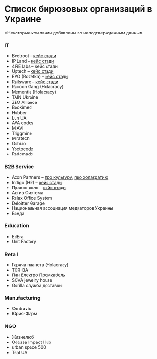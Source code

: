 # Список бирюзовых организаций в Украине



\*Некоторые компании добавлены по неподтвержденным данным.

### IT

* Beetroot – [кейс стади](https://medium.com/teal-ua/teal-at-beetroot-6d3b8f5c805c)
* IP Land – [кейс стади](https://medium.com/teal-ua/ipland-the-first-holacracy-in-ukraine-c30a51af7979)
* 4IRE labs – [кейс стади](https://medium.com/teal-ua/%D0%BE%D0%BF%D1%8B%D1%82-%D0%B2%D0%BD%D0%B5%D0%B4%D1%80%D0%B5%D0%BD%D0%B8%D1%8F-%D1%85%D0%BE%D0%BB%D0%B0%D0%BA%D1%80%D0%B0%D1%82%D0%B8%D0%B8-%D0%B2-4ire-labs-92320569f334)
* Uptech – [кейс стади](https://medium.com/teal-ua/%D0%BE%D1%80%D0%B3%D0%B0%D0%BD%D1%96%D0%B7%D0%B0%D1%86%D1%96%D1%97-%D0%BC%D0%B0%D0%B9%D0%B1%D1%83%D1%82%D0%BD%D1%8C%D0%BE%D0%B3%D0%BE-%D1%8F%D0%BA-%D0%B2%D0%BF%D1%80%D0%BE%D0%B2%D0%B0%D0%B4%D0%B6%D1%83%D0%B2%D0%B0%D0%BB%D0%B8%D1%81%D1%8F-%D0%B1%D1%96%D1%80%D1%8E%D0%B7%D0%BE%D0%B2%D1%96-%D0%BF%D1%80%D0%B0%D0%BA%D1%82%D0%B8%D0%BA%D0%B8-%D0%B2-%D0%BA%D0%BE%D0%BC%D0%BF%D0%B0%D0%BD%D1%96%D1%97-uptech-92354e7da396)
* EVO \(Rozetka\) – [кейс стади](https://medium.com/teal-ua/%D1%8F%D0%BA-evo-%D0%B2%D0%BF%D1%80%D0%BE%D0%B2%D0%B0%D0%B4%D0%B6%D1%83%D1%94-%D0%BF%D1%80%D0%B0%D0%BA%D1%82%D0%B8%D0%BA%D0%B8-%D0%B1%D1%96%D1%80%D1%8E%D0%B7%D0%BE%D0%B2%D0%B8%D1%85-%D0%BE%D1%80%D0%B3%D0%B0%D0%BD%D1%96%D0%B7%D0%B0%D1%86%D1%96%D0%B9-%D1%96%D0%BD%D1%82%D0%B5%D1%80%D0%B2%D1%8E-%D1%96%D0%B7-%D0%B2%D1%96%D0%BA%D1%82%D0%BE%D1%80%D0%BE%D0%BC-%D0%BA%D0%B8%D1%80%D0%B8%D1%87%D0%B5%D0%BD%D0%BA%D0%BE-d32a09438ac7)
* Railsware – [кейс стади](https://dou.ua/lenta/columns/holacracy-strategy/)
* Racoon Gang \(Holacracy\)
* Mementia \(Holacracy\)
* TAIN Ukraine
* ZEO Alliance
* Bookimed
* Hubber
* Lun UA
* AVA codes
* MIAVI
* Triggmine
* Miratech
* Ochi.io
* Yoctocode
* Rademade

### B2B Service

* Axon Partners – [про культуру](https://medium.com/axonpartners/%D0%B1%D0%BB%D0%B0%D0%BA%D0%B8%D1%82%D0%BD%D0%B8%D0%B9-%D0%BE%D0%BA%D0%B5%D0%B0%D0%BD-%D1%96-%D1%84%D1%83%D1%82%D0%B1%D0%BE%D0%BB%D0%BA%D0%B8-%D0%B7-%D0%BC%D0%B0%D1%82%D1%8E%D0%BA%D0%B0%D0%BC%D0%B8-%D0%BD%D0%B0-%D1%80%D0%B8%D0%BD%D0%BA%D1%83-%D1%8E%D1%80%D0%B8%D0%B4%D0%B8%D1%87%D0%BD%D0%B8%D1%85-%D0%BF%D0%BE%D1%81%D0%BB%D1%83%D0%B3-3ed103bf4724), [про холакратию](https://medium.com/axonomist/%D1%85%D0%BE%D0%BB%D0%BE%D0%BA%D1%80%D0%B0%D1%82%D0%B8%D1%8F-%D1%8D%D1%82%D0%BE-%D1%82%D1%80%D0%B5%D1%88-5e7ea7fa1a0c)
* Indigo \(HR\) – [кейс стади](http://verabudean.com/blog/indigo)
* Правое дело – [кейс стади](https://medium.com/teal-ua/holacracy-at-pravoedelo-fba442d4760c)
* Актив Система
* Relax Office System
* Deloitter Garage
* Национальная ассоциация медиаторов Украины
* Банда

### Education

* EdEra
* Unit Factory

### Retail

* Гаряча планета \(Holacracy\)
* TOR-BA 
* Пан Електро Промкабель
* SOVA jewelry house
* Gorilla служба доставки

### Manufacturing

* Centravis
* Юрия-Фарм

### NGO

* Жизнелюб
* Odessa Impact Hub
* urban space 500
* Teal UA


